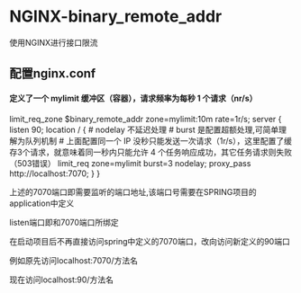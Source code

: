# NGINX-binary_remote_addr
使用NGINX进行接口限流

## 配置nginx.conf

#### 定义了一个 mylimit 缓冲区（容器），请求频率为每秒 1 个请求（nr/s）

limit_req_zone $binary_remote_addr zone=mylimit:10m rate=1r/s;
server {
    listen  90;
    location / {
        # nodelay 不延迟处理
        # burst 是配置超额处理,可简单理解为队列机制
        # 上面配置同一个 IP 没秒只能发送一次请求（1r/s），这里配置了缓存3个请求，就意味着同一秒内只能允许 4 个任务响应成功，其它任务请求则失败（503错误）
        limit_req zone=mylimit burst=3 nodelay;
        proxy_pass http://localhost:7070;
    }
}

上述的7070端口即需要监听的端口地址,该端口号需要在SPRING项目的application中定义

listen端口即和7070端口所绑定

在启动项目后不再直接访问spring中定义的7070端口，改向访问新定义的90端口

例如原先访问localhost:7070/方法名

现在访问localhost:90/方法名
